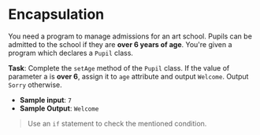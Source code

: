 # Encapsulation

You need a program to manage admissions for an art school. Pupils can be admitted to the school if they are **over 6 years of age**. You're given a program which declares a `Pupil` class.

**Task**: Complete the `setAge` method of the `Pupil` class. If the value of parameter a is **over 6**, assign it to `age` attribute and output `Welcome`. Output `Sorry` otherwise.

- **Sample input**: `7`
- **Sample Output**: `Welcome`

>Use an `if` statement to check the mentioned condition.
